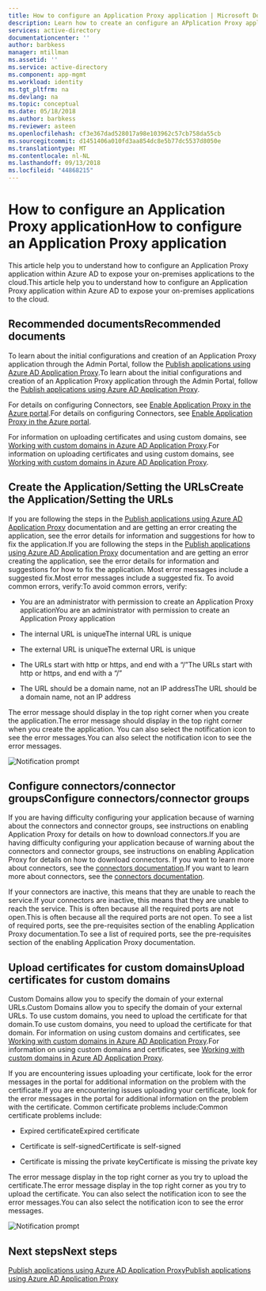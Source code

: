 ```yaml
---
title: How to configure an Application Proxy application | Microsoft Docs
description: Learn how to create an configure an APplication Proxy application in a few simple steps
services: active-directory
documentationcenter: ''
author: barbkess
manager: mtillman
ms.assetid: ''
ms.service: active-directory
ms.component: app-mgmt
ms.workload: identity
ms.tgt_pltfrm: na
ms.devlang: na
ms.topic: conceptual
ms.date: 05/18/2018
ms.author: barbkess
ms.reviewer: asteen
ms.openlocfilehash: cf3e367dad528017a98e103962c57cb758da55cb
ms.sourcegitcommit: d1451406a010fd3aa854dc8e5b77dc5537d8050e
ms.translationtype: MT
ms.contentlocale: nl-NL
ms.lasthandoff: 09/13/2018
ms.locfileid: "44868215"
---
```

# <a name="how-to-configure-an-application-proxy-application"></a><span data-ttu-id="7c8e4-103">How to configure an Application Proxy application</span><span class="sxs-lookup"><span data-stu-id="7c8e4-103">How to configure an Application Proxy application</span></span>

<span data-ttu-id="7c8e4-104">This article help you to understand how to configure an Application Proxy application within Azure AD to expose your on-premises applications to the cloud.</span><span class="sxs-lookup"><span data-stu-id="7c8e4-104">This article help you to understand how to configure an Application Proxy application within Azure AD to expose your on-premises applications to the cloud.</span></span>

## <a name="recommended-documents"></a><span data-ttu-id="7c8e4-105">Recommended documents</span><span class="sxs-lookup"><span data-stu-id="7c8e4-105">Recommended documents</span></span> 

<span data-ttu-id="7c8e4-106">To learn about the initial configurations and creation of an Application Proxy application through the Admin Portal, follow the [Publish applications using Azure AD Application Proxy](application-proxy-publish-azure-portal.md).</span><span class="sxs-lookup"><span data-stu-id="7c8e4-106">To learn about the initial configurations and creation of an Application Proxy application through the Admin Portal, follow the [Publish applications using Azure AD Application Proxy](application-proxy-publish-azure-portal.md).</span></span>

<span data-ttu-id="7c8e4-107">For details on configuring Connectors, see [Enable Application Proxy in the Azure portal](application-proxy-enable.md).</span><span class="sxs-lookup"><span data-stu-id="7c8e4-107">For details on configuring Connectors, see [Enable Application Proxy in the Azure portal](application-proxy-enable.md).</span></span>

<span data-ttu-id="7c8e4-108">For information on uploading certificates and using custom domains, see [Working with custom domains in Azure AD Application Proxy](application-proxy-configure-custom-domain.md).</span><span class="sxs-lookup"><span data-stu-id="7c8e4-108">For information on uploading certificates and using custom domains, see [Working with custom domains in Azure AD Application Proxy](application-proxy-configure-custom-domain.md).</span></span>

## <a name="create-the-applicationsetting-the-urls"></a><span data-ttu-id="7c8e4-109">Create the Application/Setting the URLs</span><span class="sxs-lookup"><span data-stu-id="7c8e4-109">Create the Application/Setting the URLs</span></span>

<span data-ttu-id="7c8e4-110">If you are following the steps in the [Publish applications using Azure AD Application Proxy](application-proxy-publish-azure-portal.md) documentation and are getting an error creating the application, see the error details for information and suggestions for how to fix the application.</span><span class="sxs-lookup"><span data-stu-id="7c8e4-110">If you are following the steps in the [Publish applications using Azure AD Application Proxy](application-proxy-publish-azure-portal.md) documentation and are getting an error creating the application, see the error details for information and suggestions for how to fix the application.</span></span> <span data-ttu-id="7c8e4-111">Most error messages include a suggested fix.</span><span class="sxs-lookup"><span data-stu-id="7c8e4-111">Most error messages include a suggested fix.</span></span> <span data-ttu-id="7c8e4-112">To avoid common errors, verify:</span><span class="sxs-lookup"><span data-stu-id="7c8e4-112">To avoid common errors, verify:</span></span>

-   <span data-ttu-id="7c8e4-113">You are an administrator with permission to create an Application Proxy application</span><span class="sxs-lookup"><span data-stu-id="7c8e4-113">You are an administrator with permission to create an Application Proxy application</span></span>

-   <span data-ttu-id="7c8e4-114">The internal URL is unique</span><span class="sxs-lookup"><span data-stu-id="7c8e4-114">The internal URL is unique</span></span>

-   <span data-ttu-id="7c8e4-115">The external URL is unique</span><span class="sxs-lookup"><span data-stu-id="7c8e4-115">The external URL is unique</span></span>

-   <span data-ttu-id="7c8e4-116">The URLs start with http or https, and end with a “/”</span><span class="sxs-lookup"><span data-stu-id="7c8e4-116">The URLs start with http or https, and end with a “/”</span></span>

-   <span data-ttu-id="7c8e4-117">The URL should be a domain name, not an IP address</span><span class="sxs-lookup"><span data-stu-id="7c8e4-117">The URL should be a domain name, not an IP address</span></span>

<span data-ttu-id="7c8e4-118">The error message should display in the top right corner when you create the application.</span><span class="sxs-lookup"><span data-stu-id="7c8e4-118">The error message should display in the top right corner when you create the application.</span></span> <span data-ttu-id="7c8e4-119">You can also select the notification icon to see the error messages.</span><span class="sxs-lookup"><span data-stu-id="7c8e4-119">You can also select the notification icon to see the error messages.</span></span>

   ![Notification prompt](./media/application-proxy-config-how-to/error-message.png)

## <a name="configure-connectorsconnector-groups"></a><span data-ttu-id="7c8e4-121">Configure connectors/connector groups</span><span class="sxs-lookup"><span data-stu-id="7c8e4-121">Configure connectors/connector groups</span></span>

<span data-ttu-id="7c8e4-122">If you are having difficulty configuring your application because of warning about the connectors and connector groups, see instructions on enabling Application Proxy for details on how to download connectors.</span><span class="sxs-lookup"><span data-stu-id="7c8e4-122">If you are having difficulty configuring your application because of warning about the connectors and connector groups, see instructions on enabling Application Proxy for details on how to download connectors.</span></span> <span data-ttu-id="7c8e4-123">If you want to learn more about connectors, see the [connectors documentation](application-proxy-connectors.md).</span><span class="sxs-lookup"><span data-stu-id="7c8e4-123">If you want to learn more about connectors, see the [connectors documentation](application-proxy-connectors.md).</span></span>

<span data-ttu-id="7c8e4-124">If your connectors are inactive, this means that they are unable to reach the service.</span><span class="sxs-lookup"><span data-stu-id="7c8e4-124">If your connectors are inactive, this means that they are unable to reach the service.</span></span> <span data-ttu-id="7c8e4-125">This is often because all the required ports are not open.</span><span class="sxs-lookup"><span data-stu-id="7c8e4-125">This is often because all the required ports are not open.</span></span> <span data-ttu-id="7c8e4-126">To see a list of required ports, see the pre-requisites section of the enabling Application Proxy documentation.</span><span class="sxs-lookup"><span data-stu-id="7c8e4-126">To see a list of required ports, see the pre-requisites section of the enabling Application Proxy documentation.</span></span>

## <a name="upload-certificates-for-custom-domains"></a><span data-ttu-id="7c8e4-127">Upload certificates for custom domains</span><span class="sxs-lookup"><span data-stu-id="7c8e4-127">Upload certificates for custom domains</span></span>

<span data-ttu-id="7c8e4-128">Custom Domains allow you to specify the domain of your external URLs.</span><span class="sxs-lookup"><span data-stu-id="7c8e4-128">Custom Domains allow you to specify the domain of your external URLs.</span></span> <span data-ttu-id="7c8e4-129">To use custom domains, you need to upload the certificate for that domain.</span><span class="sxs-lookup"><span data-stu-id="7c8e4-129">To use custom domains, you need to upload the certificate for that domain.</span></span> <span data-ttu-id="7c8e4-130">For information on using custom domains and certificates, see [Working with custom domains in Azure AD Application Proxy](application-proxy-configure-custom-domain.md).</span><span class="sxs-lookup"><span data-stu-id="7c8e4-130">For information on using custom domains and certificates, see [Working with custom domains in Azure AD Application Proxy](application-proxy-configure-custom-domain.md).</span></span> 

<span data-ttu-id="7c8e4-131">If you are encountering issues uploading your certificate, look for the error messages in the portal for additional information on the problem with the certificate.</span><span class="sxs-lookup"><span data-stu-id="7c8e4-131">If you are encountering issues uploading your certificate, look for the error messages in the portal for additional information on the problem with the certificate.</span></span> <span data-ttu-id="7c8e4-132">Common certificate problems include:</span><span class="sxs-lookup"><span data-stu-id="7c8e4-132">Common certificate problems include:</span></span>

-   <span data-ttu-id="7c8e4-133">Expired certificate</span><span class="sxs-lookup"><span data-stu-id="7c8e4-133">Expired certificate</span></span>

-   <span data-ttu-id="7c8e4-134">Certificate is self-signed</span><span class="sxs-lookup"><span data-stu-id="7c8e4-134">Certificate is self-signed</span></span>

-   <span data-ttu-id="7c8e4-135">Certificate is missing the private key</span><span class="sxs-lookup"><span data-stu-id="7c8e4-135">Certificate is missing the private key</span></span>

<span data-ttu-id="7c8e4-136">The error message display in the top right corner as you try to upload the certificate.</span><span class="sxs-lookup"><span data-stu-id="7c8e4-136">The error message display in the top right corner as you try to upload the certificate.</span></span> <span data-ttu-id="7c8e4-137">You can also select the notification icon to see the error messages.</span><span class="sxs-lookup"><span data-stu-id="7c8e4-137">You can also select the notification icon to see the error messages.</span></span>

   ![Notification prompt](./media/application-proxy-config-how-to/error-message2.png)

## <a name="next-steps"></a><span data-ttu-id="7c8e4-139">Next steps</span><span class="sxs-lookup"><span data-stu-id="7c8e4-139">Next steps</span></span>
[<span data-ttu-id="7c8e4-140">Publish applications using Azure AD Application Proxy</span><span class="sxs-lookup"><span data-stu-id="7c8e4-140">Publish applications using Azure AD Application Proxy</span></span>](application-proxy-publish-azure-portal.md)
